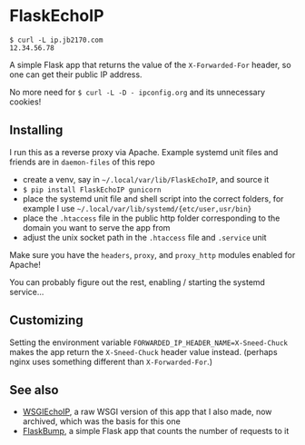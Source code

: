 # FlaskEchoIP

```
$ curl -L ip.jb2170.com
12.34.56.78
```

A simple Flask app that returns the value of the `X-Forwarded-For` header, so one can get their public IP address.

No more need for `$ curl -L -D - ipconfig.org` and its unnecessary cookies!

## Installing

I run this as a reverse proxy via Apache. Example systemd unit files and friends are in `daemon-files` of this repo

- create a venv, say in `~/.local/var/lib/FlaskEchoIP`, and source it
- `$ pip install FlaskEchoIP gunicorn`
- place the systemd unit file and shell script into the correct folders, for example I use `~/.local/var/lib/systemd/{etc/user,usr/bin}`
- place the `.htaccess` file in the public http folder corresponding to the domain you want to serve the app from
- adjust the unix socket path in the `.htaccess` file and `.service` unit

Make sure you have the `headers`, `proxy`, and `proxy_http` modules enabled for Apache!

You can probably figure out the rest, enabling / starting the systemd service...

## Customizing

Setting the environment variable `FORWARDED_IP_HEADER_NAME=X-Sneed-Chuck` makes the app return the `X-Sneed-Chuck` header value instead. (perhaps nginx uses something different than `X-Forwarded-For`.)

## See also

- [WSGIEchoIP](https://github.com/jb2170/WSGIEchoIP/), a raw WSGI version of this app that I also made, now archived, which was the basis for this one
- [FlaskBump](https://github.com/jb2170/FlaskBump/), a simple Flask app that counts the number of requests to it

